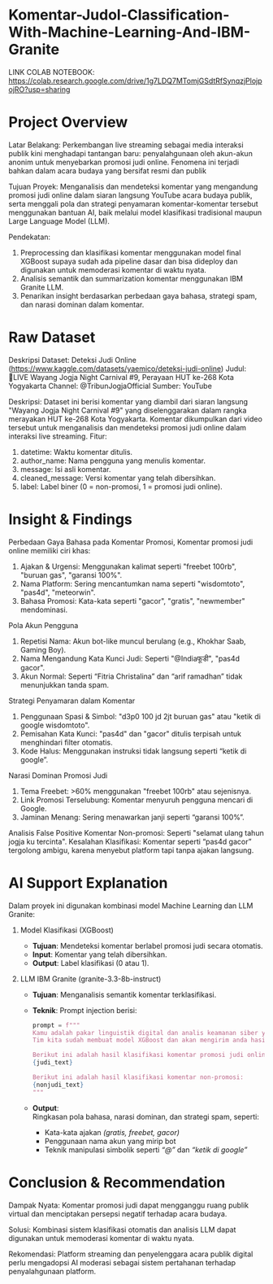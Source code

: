 # Komentar-Judol-Classification-With-Machine-Learning-And-IBM-Granite

LINK COLAB NOTEBOOK: https://colab.research.google.com/drive/1g7LDQ7MTomjGSdtRfSynqzjPlojpojRO?usp=sharing
# Project Overview
Latar Belakang:
Perkembangan live streaming sebagai media interaksi publik kini menghadapi tantangan baru: penyalahgunaan oleh akun-akun anonim untuk menyebarkan promosi judi online. Fenomena ini terjadi bahkan dalam acara budaya yang bersifat resmi dan publik

Tujuan Proyek:
Menganalisis dan mendeteksi komentar yang mengandung promosi judi online dalam siaran langsung YouTube acara budaya publik, serta menggali pola dan strategi penyamaran komentar-komentar tersebut menggunakan bantuan AI, baik melalui model klasifikasi tradisional maupun Large Language Model (LLM).

Pendekatan:
1. Preprocessing dan klasifikasi komentar menggunakan model final XGBoost supaya sudah ada pipeline dasar dan bisa dideploy dan digunakan untuk memoderasi komentar di waktu nyata.
2. Analisis semantik dan summarization komentar menggunakan IBM Granite LLM.
3. Penarikan insight berdasarkan perbedaan gaya bahasa, strategi spam, dan narasi dominan dalam komentar.

# Raw Dataset
Deskripsi Dataset: Deteksi Judi Online (https://www.kaggle.com/datasets/yaemico/deteksi-judi-online)
Judul: 🔴LIVE Wayang Jogja Night Carnival #9, Perayaan HUT ke-268 Kota Yogyakarta
Channel: @TribunJogjaOfficial
Sumber: YouTube

Deskripsi:
Dataset ini berisi komentar yang diambil dari siaran langsung "Wayang Jogja Night Carnival #9" yang diselenggarakan dalam rangka merayakan HUT ke-268 Kota Yogyakarta. Komentar dikumpulkan dari video tersebut untuk menganalisis dan mendeteksi promosi judi online dalam interaksi live streaming.
Fitur:
1. datetime: Waktu komentar ditulis.
2. author_name: Nama pengguna yang menulis komentar.
2. message: Isi asli komentar.
4. cleaned_message: Versi komentar yang telah dibersihkan.
5. label: Label biner (0 = non-promosi, 1 = promosi judi online).

# Insight & Findings
Perbedaan Gaya Bahasa pada Komentar Promosi, Komentar promosi judi online memiliki ciri khas:
1. Ajakan & Urgensi: Menggunakan kalimat seperti "freebet 100rb", "buruan gas", "garansi 100%".
2. Nama Platform: Sering mencantumkan nama seperti "wisdomtoto", "pas4d", "meteorwin".
3. Bahasa Promosi: Kata-kata seperti "gacor", "gratis", "newmember" mendominasi.

Pola Akun Pengguna
1. Repetisi Nama: Akun bot-like muncul berulang (e.g., Khokhar Saab, Gaming Boy).
2. Nama Mengandung Kata Kunci Judi: Seperti "@Indiaफूडी", "pas4d gacor".
3. Akun Normal: Seperti “Fitria Christalina” dan “arif ramadhan” tidak menunjukkan tanda spam.

Strategi Penyamaran dalam Komentar
1. Penggunaan Spasi & Simbol: "d3p0 100 jd 2jt buruan gas" atau "ketik di google wisdomtoto".
2. Pemisahan Kata Kunci: "pas4d" dan "gacor" ditulis terpisah untuk menghindari filter otomatis.
3. Kode Halus: Menggunakan instruksi tidak langsung seperti “ketik di google”.

Narasi Dominan Promosi Judi
1. Tema Freebet: >60% menggunakan "freebet 100rb" atau sejenisnya.
2. Link Promosi Terselubung: Komentar menyuruh pengguna mencari di Google.
3. Jaminan Menang: Sering menawarkan janji seperti “garansi 100%”.

Analisis False Positive
Komentar Non-promosi: Seperti "selamat ulang tahun jogja ku tercinta".
Kesalahan Klasifikasi: Komentar seperti “pas4d gacor” tergolong ambigu, karena menyebut platform tapi tanpa ajakan langsung.

# AI Support Explanation
Dalam proyek ini digunakan kombinasi model Machine Learning dan LLM Granite:
1. Model Klasifikasi (XGBoost)  
   - **Tujuan**: Mendeteksi komentar berlabel promosi judi secara otomatis.  
   - **Input**: Komentar yang telah dibersihkan.  
   - **Output**: Label klasifikasi (0 atau 1).

2. LLM IBM Granite (granite-3.3-8b-instruct)  
   - **Tujuan**: Menganalisis semantik komentar terklasifikasi.  
   - **Teknik**: Prompt injection berisi:

     ```python
     prompt = f"""
     Kamu adalah pakar linguistik digital dan analis keamanan siber yang bertugas mengidentifikasi pola bahasa dan strategi penyamaran dalam komentar promosi judi online.
     Tim kita sudah membuat model XGBoost dan akan mengirim anda hasil klasifikasinya dengan format (Username: Komentar).

     Berikut ini adalah hasil klasifikasi komentar promosi judi online:
     {judi_text}

     Berikut ini adalah hasil klasifikasi komentar non-promosi:
     {nonjudi_text}
     """
     ```
   - **Output**:  
     Ringkasan pola bahasa, narasi dominan, dan strategi spam, seperti:
     - Kata-kata ajakan *(gratis, freebet, gacor)*  
     - Penggunaan nama akun yang mirip bot  
     - Teknik manipulasi simbolik seperti *“@”* dan *“ketik di google”*

# Conclusion & Recommendation
Dampak Nyata: Komentar promosi judi dapat mengganggu ruang publik virtual dan menciptakan persepsi negatif terhadap acara budaya.

Solusi: Kombinasi sistem klasifikasi otomatis dan analisis LLM dapat digunakan untuk memoderasi komentar di waktu nyata.

Rekomendasi: Platform streaming dan penyelenggara acara publik digital perlu mengadopsi AI moderasi sebagai sistem pertahanan terhadap penyalahgunaan platform.







